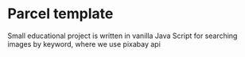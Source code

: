 # Parcel template

Small educational project is written in vanilla Java Script for searching images by keyword, where we use pixabay api